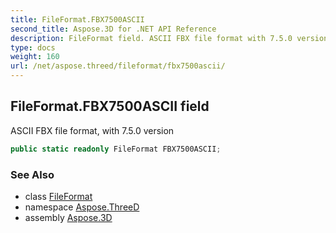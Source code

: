 ```yaml
---
title: FileFormat.FBX7500ASCII
second_title: Aspose.3D for .NET API Reference
description: FileFormat field. ASCII FBX file format with 7.5.0 version
type: docs
weight: 160
url: /net/aspose.threed/fileformat/fbx7500ascii/
---
```

## FileFormat.FBX7500ASCII field

ASCII FBX file format, with 7.5.0 version

```csharp
public static readonly FileFormat FBX7500ASCII;
```

### See Also

* class [FileFormat](../)
* namespace [Aspose.ThreeD](../../fileformat/)
* assembly [Aspose.3D](../../../)


